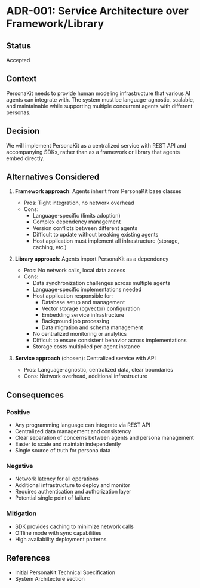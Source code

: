 # ADR-001: Service Architecture over Framework/Library

## Status
Accepted

## Context
PersonaKit needs to provide human modeling infrastructure that various AI agents can integrate with. The system must be language-agnostic, scalable, and maintainable while supporting multiple concurrent agents with different personas.

## Decision
We will implement PersonaKit as a centralized service with REST API and accompanying SDKs, rather than as a framework or library that agents embed directly.

## Alternatives Considered
1. **Framework approach**: Agents inherit from PersonaKit base classes
   - Pros: Tight integration, no network overhead
   - Cons: 
     - Language-specific (limits adoption)
     - Complex dependency management
     - Version conflicts between different agents
     - Difficult to update without breaking existing agents
     - Host application must implement all infrastructure (storage, caching, etc.)

2. **Library approach**: Agents import PersonaKit as a dependency
   - Pros: No network calls, local data access
   - Cons: 
     - Data synchronization challenges across multiple agents
     - Language-specific implementations needed
     - Host application responsible for:
       - Database setup and management
       - Vector storage (pgvector) configuration
       - Embedding service infrastructure
       - Background job processing
       - Data migration and schema management
     - No centralized monitoring or analytics
     - Difficult to ensure consistent behavior across implementations
     - Storage costs multiplied per agent instance

3. **Service approach** (chosen): Centralized service with API
   - Pros: Language-agnostic, centralized data, clear boundaries
   - Cons: Network overhead, additional infrastructure

## Consequences
### Positive
- Any programming language can integrate via REST API
- Centralized data management and consistency
- Clear separation of concerns between agents and persona management
- Easier to scale and maintain independently
- Single source of truth for persona data

### Negative
- Network latency for all operations
- Additional infrastructure to deploy and monitor
- Requires authentication and authorization layer
- Potential single point of failure

### Mitigation
- SDK provides caching to minimize network calls
- Offline mode with sync capabilities
- High availability deployment patterns

## References
- Initial PersonaKit Technical Specification
- System Architecture section